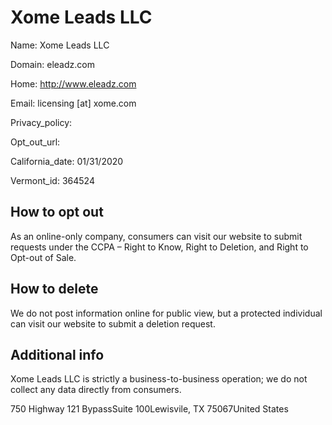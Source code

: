 
# Xome Leads LLC

Name: Xome Leads LLC

Domain: eleadz.com

Home: http://www.eleadz.com

Email: licensing [at] xome.com

Privacy_policy: 

Opt_out_url: 

California_date: 01/31/2020

Vermont_id: 364524



## How to opt out

As an online-only company, consumers can visit our website to submit requests under the CCPA – Right to Know, Right to Deletion, and Right to Opt-out of Sale.

## How to delete

We do not post information online for public view, but a protected individual can visit our website to submit a deletion request.

## Additional info

Xome Leads LLC is strictly a business-to-business operation; we do not collect any data directly from consumers.

750 Highway 121 BypassSuite 100Lewisvile, TX 75067United States

